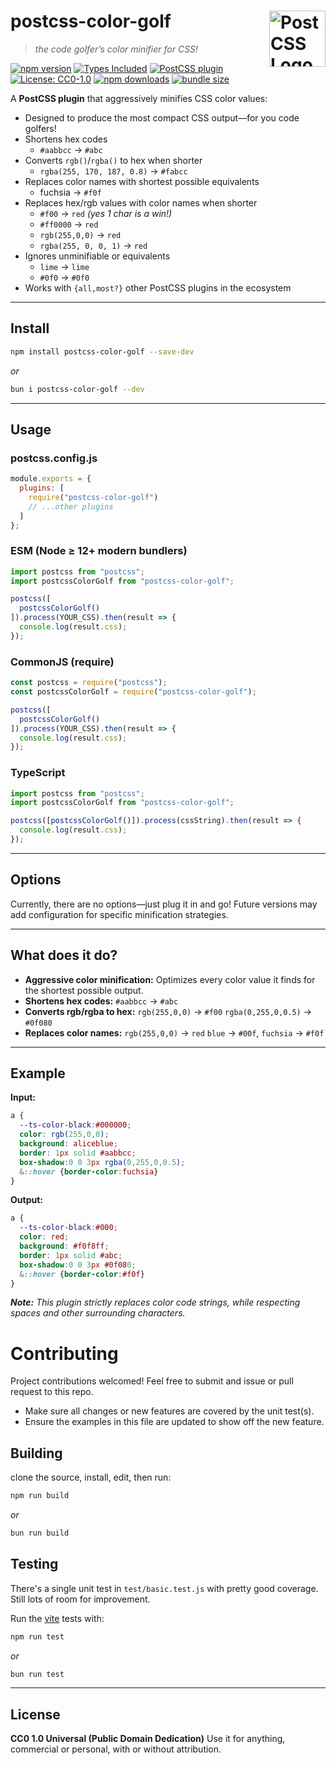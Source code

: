 # postcss-color-golf [<img src="https://postcss.github.io/postcss/logo.svg" alt="PostCSS Logo" width="90" height="90" align="right">][PostCSS]

> _the code golfer’s color minifier for CSS!_

[![npm version](https://img.shields.io/npm/v/postcss-color-golf.svg)](https://www.npmjs.com/package/postcss-color-golf)
[![Types Included](https://img.shields.io/badge/types-included-blue.svg)](./dist/index.d.ts)
[![PostCSS plugin](https://img.shields.io/badge/postcss-plugin-blue.svg?logo=postcss)](https://github.com/postcss/postcss)
[![License: CC0-1.0](https://img.shields.io/badge/license-CC0--1.0-blue.svg)](LICENSE)
[![npm downloads](https://img.shields.io/npm/dm/postcss-color-golf.svg)](https://www.npmjs.com/package/postcss-color-golf)
[![bundle size](https://img.shields.io/bundlephobia/minzip/postcss-color-golf)](https://bundlephobia.com/result?p=postcss-color-golf)

A **PostCSS plugin** that aggressively minifies CSS color values:
- Designed to produce the most compact CSS output—for you code golfers!
- Shortens hex codes
    - `#aabbcc` → `#abc`
- Converts `rgb()`/`rgba()` to hex when shorter
    - `rgba(255, 170, 187, 0.8)` → `#fabcc`
- Replaces color names with shortest possible equivalents
    - fuchsia → `#f0f`
- Replaces hex/rgb values with color names when shorter
    - `#f00` → `red` _(yes 1 char is a win!)_
    - `#ff0000` → `red`
    - `rgb(255,0,0)` → `red`
    - `rgba(255, 0, 0, 1)` → `red`
- Ignores unminifiable or equivalents
    - `lime` → `lime`
    - `#0f0` → `#0f0`
- Works with `{all,most?}` other PostCSS plugins in the ecosystem

---

## Install

```bash
npm install postcss-color-golf --save-dev
```
_or_
```bash
bun i postcss-color-golf --dev
```
---

## Usage

### postcss.config.js

```js
module.exports = {
  plugins: [
    require("postcss-color-golf")
    // ...other plugins
  ]
};
```

### ESM (Node ≥ 12+ modern bundlers)

```js
import postcss from "postcss";
import postcssColorGolf from "postcss-color-golf";

postcss([
  postcssColorGolf()
]).process(YOUR_CSS).then(result => {
  console.log(result.css);
});
```

### CommonJS (require)

```js
const postcss = require("postcss");
const postcssColorGolf = require("postcss-color-golf");

postcss([
  postcssColorGolf()
]).process(YOUR_CSS).then(result => {
  console.log(result.css);
});
```

### TypeScript

```ts
import postcss from "postcss";
import postcssColorGolf from "postcss-color-golf";

postcss([postcssColorGolf()]).process(cssString).then(result => {
  console.log(result.css);
});
```

---

## Options

Currently, there are no options—just plug it in and go!
Future versions may add configuration for specific minification strategies.

---

## What does it do?

- **Aggressive color minification:**
Optimizes every color value it finds for the shortest possible output.
- **Shortens hex codes:**
    `#aabbcc` → `#abc`
- **Converts rgb/rgba to hex:**
    `rgb(255,0,0)` → `#f00`
    `rgba(0,255,0,0.5)` → `#0f080`
- **Replaces color names:**
    `rgb(255,0,0)` → `red`
    `blue` → `#00f`, `fuchsia` → `#f0f`

---

## Example

**Input:**
```css
a {
  --ts-color-black:#000000;
  color: rgb(255,0,0);
  background: aliceblue;
  border: 1px solid #aabbcc;
  box-shadow:0 0 3px rgba(0,255,0,0.5);
  &::hover {border-color:fuchsia}
}
```

**Output:**
```css
a {
  --ts-color-black:#000;
  color: red;
  background: #f0f8ff;
  border: 1px solid #abc;
  box-shadow:0 0 3px #0f080;
  &::hover {border-color:#f0f}
}
```

_**Note:** This plugin strictly replaces color code strings, while respecting spaces and other surrounding characters._

# Contributing

Project contributions welcomed! Feel free to submit and issue or pull request to this repo.
- Make sure all changes or new features are covered by the unit test(s).
- Ensure the examples in this file are updated to show off the new feature.

## Building

clone the source, install, edit, then run:
```bash
npm run build
```
_or_
```bash
bun run build
```

## Testing

There's a single unit test in `test/basic.test.js` with pretty good coverage. Still lots of room for improvement.

Run the [vite](https://github.com/vitest-dev/vitest) tests with:

```bash
npm run test
```
_or_
```bash
bun run test
```

---

## License

**CC0 1.0 Universal (Public Domain Dedication)**
Use it for anything, commercial or personal, with or without attribution.

[PostCSS]: https://github.com/postcss/postcss
